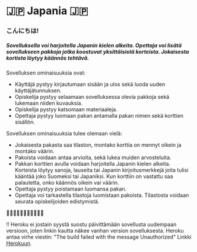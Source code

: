 # :jp: Japania :jp:

### こんにちは!

##### Sovelluksella voi harjoitella Japanin kielen alkeita. Opettaja voi lisätä sovellukseen pakkoja jotka koostuvat yksittäisistä korteista. Jokaisesta kortista löytyy käännös tehtävä.

Sovelluksen ominaisuuksia ovat:
* Käyttäjä pystyy kirjautumaan sisään ja ulos sekä luoda uuden käyttäjätunnuksen.
* Opiskelija pystyy selaamaan sovelluksessa olevia pakkoja sekä lukemaan niiden kuvauksia.
* Opiskelija pystyy katsomaan materiaaleja.
* Opettaja pystyy luomaan pakan antamalla pakan nimen sekä korttien sisällön. 

Sovelluksen ominaisuuksia tulee olemaan vielä:
* Jokaisesta pakasta saa tilaston, montako korttia on mennyt oikein ja montako väärin.
* Pakoista voidaan antaa arvioita, sekä lukea muiden arvosteluita.
* Pakkan korttien avulla voidaan harjoitella Japanin kielen alkeita. Korteista löytyy sanoja, lauseita tai Japanin kirjoitusmerkkejä joita tulisi kääntää joko Suomeksi tai Japaniksi. Kun korttiin on vastattu saa palautetta, onko käännös oikein vai väärin.
* Opettaja pystyy poistamaan luomansa pakan.
* Opettaja voi tarkastella tilastoja luomistaan pakoista. Tilastosta voidaan seurata opiskelijoiden edistymistä.

:cherry_blossom::cherry_blossom::cherry_blossom::cherry_blossom::cherry_blossom::cherry_blossom::cherry_blossom::cherry_blossom::cherry_blossom::cherry_blossom::cherry_blossom:

:bangbang: Heroku ei jostain syystä suostu päivittämään sovellusta uudempaan versioon, joten linkin kautta näkee vanhan version sovelluksesta. Heroku antaa virhe viestin: "The build failed with the message Unauthorized"
Linkki [Herokuun](https://japania.herokuapp.com/).
